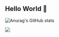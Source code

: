 ## Hello World 👋

![Anurag's GitHub stats](https://github-readme-stats.vercel.app/api?username=talfaza&show_icons=true&theme=github_dark&include_all_commits=true)


![](https://i.giphy.com/media/v1.Y2lkPTc5MGI3NjExbTRjOW55bHN6a213d2NobnViMDJ1NTJvM2pqNjN0dnFoZ2F6bTRydCZlcD12MV9pbnRlcm5hbF9naWZfYnlfaWQmY3Q9Zw/kiWlpxD6hXmvTL8dio/giphy.gif)

